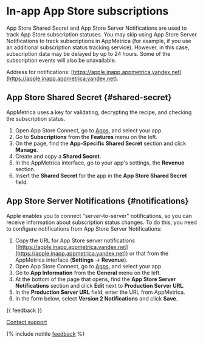 # In-app App Store subscriptions

<!-- {% note warning %}

This feature is discontinued and will no longer receive updates. Data accuracy not guaranteed.

AppMetrica provides an [alternative tracking technology](https://appmetrica.yandex.com/docs/en/data-collection/apphud/apphud-about) available in certain regions.

{% endnote %} -->

App Store Shared Secret and App Store Server Notifications are used to track App Store subscription statuses. You may skip using App Store Server Notifications to track subscriptions in AppMetrica (for example, if you use an additional subscription status tracking service). However, in this case, subscription data may be delayed by up to 24 hours. Some of the subscription events will also be unavailable.

Address for notifications: [https://apple.inapp.appmetrica.yandex.net](https://apple.inapp.appmetrica.yandex.net).

## App Store Shared Secret {#shared-secret}

AppMetrica uses a key for validating, decrypting the recipe, and checking the subscription status.

1. Open App Store Connect, go to [Apps](https://appstoreconnect.apple.com/apps), and select your app.
2. Go to **Subscriptions** from the **Features** menu on the left.
3. On the page, find the **App-Specific Shared Secret** section and click **Manage**.
4. Create and copy a **Shared Secret**.
5. In the AppMetrica interface, go to your app's settings, the **Revenue** section.
6. Insert the **Shared Secret** for the app in the **App Store Shared Secret** field.

## App Store Server Notifications {#notifications}

Apple enables you to connect "server-to-server" notifications, so you can receive information about subscription status changes. To do this, you need to configure notifications from App Store Server Notifications:

1. Copy the URL for App Store server notifications ([https://apple.inapp.appmetrica.yandex.net](https://apple.inapp.appmetrica.yandex.net)) or that from the AppMetrica interface (**Settings** → **Revenue**).
2. Open App Store Connect, go to [Apps](https://appstoreconnect.apple.com/apps), and select your app.
3. Go to **App Information** from the **General** menu on the left.
4. At the bottom of the page that opens, find the **App Store Server Notifications** section and click **Edit** next to **Production Server URL**.
5. In the **Production Server URL** field, enter the URL from AppMetrica.
6. In the form below, select **Version 2 Notifications** and click **Save**.

{{ feedback }}

<a href="../troubleshooting/feedback-new.html">
  <span class="button">Contact support</span>
</a>

{% include notitle [feedback](../_includes/feedback-button.md) %}

